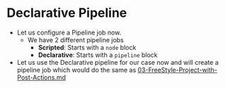 # Declarative Pipeline

- Let us configure a Pipeline job now.
  - We have 2 different pipeline jobs
    - **Scripted**: Starts with a `node` block
    - **Declarative**: Starts with a `pipeline` block
- Let us use the Declarative pipeline for our case now and will create a pipeline job which would do the same as [03-FreeStyle-Project-with-Post-Actions.md](03-FreeStyle-Project-with-Post-Actions.md)
